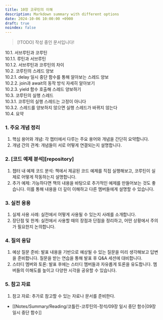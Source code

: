 ```yaml
---
title: 10장 코루틴의 이해
description: Markdown summary with different options
date: 2024-10-06 10:00:00 +0900
draft: true
noindex: false
---
```

 
> [!TODO] 작성 중인 문서입니다!


10.1. 서브루틴과 코루틴  
10.1.1. 루틴과 서브루틴  
10.1.2. 서브루틴과 코루틴의 차이  
10.2. 코루틴의 스레드 양보  
10.2.1. delay 일시 중단 함수를 통해 알아보는 스레드 양보  
10.2.2. join과 await의 동작 방식 자세히 알아보기  
10.2.3. yield 함수 호출해 스레드 양보하기  
10.3. 코루틴의 실행 스레드  
10.3.1. 코루틴의 실행 스레드는 고정이 아니다  
10.3.2. 스레드를 양보하지 않으면 실행 스레드가 바뀌지 않는다  
10.4. 요약  


### 1. 주요 개념 정리
1. 핵심 용어와 개념: 각 챕터에서 다루는 주요 용어와 개념을 간단히 요약합니다.
2. 개념 간의 관계: 개념들이 서로 어떻게 연결되는지 설명합니다.
### 2. [코드 예제 분석][repository]
1. 챕터 내 예제 코드 분석: 책에서 제공된 코드 예제를 직접 실행해보고, 코루틴이 실제로 어떻게 작동하는지 설명합니다.
2. 추가 예제: 가능하다면 책의 내용을 바탕으로 추가적인 예제를 만들어보는 것도 좋습니다. 이를 통해 내용을 더 깊이 이해하고 다른 멤버들에게 설명할 수 있습니다.
### 3. 실전 응용
1. 실제 사용 사례: 실전에서 어떻게 사용될 수 있는지 사례를 소개합니다.
2. 장단점 및 한계: 실전에서 사용할 때의 장점과 단점을 정리하고, 어떤 상황에서 주의가 필요한지 논의합니다.
### 4. 질의 응답
1. 예상 질문 준비: 발표 내용을 기반으로 예상될 수 있는 질문을 미리 생각해보고 답변을 준비합니다. 질문을 받는 연습을 통해 발표 후 Q&A 세션에 대비합니다.
2. 스터디 멤버와 토론: 발표 후에는 스터디 멤버들과 자유롭게 토론을 유도합니다. 멤버들의 이해도를 높이고 다양한 시각을 공유할 수 있습니다.
### 5. 참고 자료
1. 참고 자료: 추가로 참고할 수 있는 자료나 문서를 준비한다.

- [[Notes/Summary/Reading/코틀린-코루틴의-정석/09장 일시 중단 함수|09장 일시 중단 함수]]